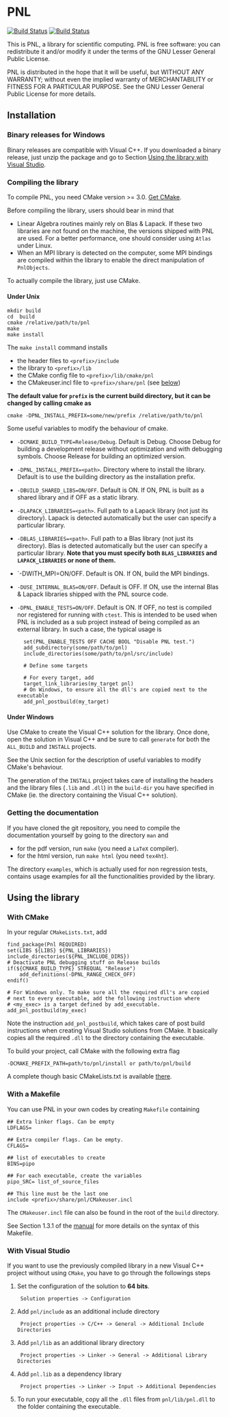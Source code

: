 # PNL

[![Build Status](https://travis-ci.org/pnlnum/pnl.svg?branch=master)](https://travis-ci.org/pnlnum/pnl)
[![Build Status](https://ci.appveyor.com/api/projects/status/github/pnlnum/pnl?branch=master&svg=true)](https://ci.appveyor.com/api/projects/status/github/pnlnum/pnl?branch=master&svg=true)

This is PNL, a library for scientific computing. PNL is free software:
you can redistribute it and/or modify it under the terms of the GNU Lesser
General Public License.

PNL is distributed in the hope that it will be useful, but WITHOUT ANY
WARRANTY; without even the implied warranty of MERCHANTABILITY or
FITNESS FOR A PARTICULAR PURPOSE.  See the GNU Lesser General Public
License for more details.

## Installation

### Binary releases for Windows

Binary releases are compatible with Visual C++.
If you downloaded a binary release, just unzip the package and go to
Section [Using the library with Visual Studio](#under-visual-studio).

### Compiling the library

To compile PNL, you need CMake version >= 3.0. [Get CMake](http://cmake.org/cmake/resources/software.html).

Before compiling the library, users should bear in mind that

- Linear Algebra routines mainly rely on Blas & Lapack. If these two
  libraries are not found on the machine, the versions shipped with PNL are
  used. For a better performance, one should consider using `Atlas` under
  Linux.
- When an MPI library is detected on the computer, some MPI bindings
  are compiled within the library to enable the direct manipulation of
  `PnlObjects`.

To actually compile the library, just use CMake.

#### Under Unix

```shell
mkdir build
cd  build
cmake /relative/path/to/pnl
make
make install
```

The `make install` command installs

- the header files to `<prefix>/include`
- the library to `<prefix>/lib`
- the CMake config file to `<prefix>/lib/cmake/pnl`
- the CMakeuser.incl file to `<prefix>/share/pnl` (see [below](#with-a-makefile))

**The default value for `prefix` is the current build directory, but it can be changed by calling cmake as**

```shell
cmake -DPNL_INSTALL_PREFIX=some/new/prefix /relative/path/to/pnl
```

Some useful variables to modify the behaviour of cmake.

- `-DCMAKE_BUILD_TYPE=Release/Debug`. Default is Debug. Choose Debug for building a development release without optimization and with debugging symbols. Choose Release for building an optimized version.

- `-DPNL_INSTALL_PREFIX=<path>`. Directory where to install the library. Default is to use the building directory as the installation prefix.

- `-DBUILD_SHARED_LIBS=ON/OFF`. Default is ON. If ON, PNL is built as a shared library and if OFF as a static library.

- `-DLAPACK_LIBRARIES=<path>`. Full path to a Lapack library (not just its directory). Lapack is detected automatically but the user can specify a particular library.

- `-DBLAS_LIBRARIES=<path>`. Full path to a Blas library (not just its directory). Blas is detected automatically but the user can specify a particular library. **Note that you must specify both `BLAS_LIBRARIES` and `LAPACK_LIBRARIES` or none of them.**

- `-DWITH_MPI=ON/OFF. Default is ON. If ON, build the MPI bindings.

- `-DUSE_INTERNAL_BLAS=ON/OFF`. Default is OFF. If ON, use the internal Blas & Lapack libraries shipped with the PNL source code.

- `-DPNL_ENABLE_TESTS=ON/OFF`. Default is ON. If OFF, no test is compiled nor registered for running with `ctest`. This is intended to be used when PNL is included as a sub project instead of being compiled as an external library. In such a case, the typical usage is

        set(PNL_ENABLE_TESTS OFF CACHE BOOL "Disable PNL test.")
        add_subdirectory(some/path/to/pnl)
        include_directories(some/path/to/pnl/src/include)

        # Define some targets

        # For every target, add
        target_link_libraries(my_target pnl)
        # On Windows, to ensure all the dll's are copied next to the executable
        add_pnl_postbuild(my_target)

#### Under Windows

Use CMake to create the Visual C++ solution for the library. Once done,
open the solution in Visual C++ and be sure to call `generate` for both the
`ALL_BUILD` and `INSTALL` projects.

See the Unix section for the description of useful variables to modify
CMake's behaviour.

The generation of the `INSTALL` project takes care of installing the
headers and the library files (`.lib` and `.dll`) in the `build-dir` you
have specified in CMake (ie. the directory containing the Visual C++
solution).

### Getting the documentation

If you have cloned the git repository, you need to compile the
documentation yourself by going to the directory `man` and

- for the pdf version, run `make` (you need a `LaTeX` compiler).
- for the html version, run `make html` (you need `tex4ht`).

The directory `examples`, which is actually used for non regression tests,
contains usage examples for all the functionalities provided by the
library.

## Using the library

### With CMake

In your regular `CMakeLists.txt`, add

```shell
find_package(Pnl REQUIRED)
set(LIBS ${LIBS} ${PNL_LIBRARIES})
include_directories(${PNL_INCLUDE_DIRS})
# Deactivate PNL debugging stuff on Release builds
if(${CMAKE_BUILD_TYPE} STREQUAL "Release")
    add_definitions(-DPNL_RANGE_CHECK_OFF)
endif()

# For Windows only. To make sure all the required dll's are copied
# next to every executable, add the following instruction where
# <my_exec> is a target defined by add_executable.
add_pnl_postbuild(my_exec)
```

Note the instruction `add_pnl_postbuild`, which takes care of post build instructions when creating Visual Studio solutions from CMake. It basically copies all the required `.dll` to the directory containing the executable.

To build your project, call CMake with the following extra flag

```shell
-DCMAKE_PREFIX_PATH=path/to/pnl/install or path/to/pnl/build
```

A complete though basic CMakeLists.txt is available [there](perso/CMakeLists-example.txt).

### With a Makefile

You can use PNL in your own codes by creating `Makefile` containing

```shell
## Extra linker flags. Can be empty
LDFLAGS=

## Extra compiler flags. Can be empty.
CFLAGS=

## list of executables to create
BINS=pipo

## For each executable, create the variables
pipo_SRC= list_of_source_files

## This line must be the last one
include <prefix>/share/pnl/CMakeuser.incl
```

The `CMakeuser.incl` file can also be found in the root of the `build` directory.

See Section 1.3.1 of the [manual](https://pnlnum.github.io/pnl/manual-html/pnl-manual.html)  for more details on the syntax of this Makefile.

### With Visual Studio

If you want to use the previously compiled library in a new Visual C++
project without using `CMake`, you have to go through the followings steps

1. Set the configuration of the solution to __64 bits__.

        Solution properties -> Configuration

1. Add `pnl/include` as an additional include directory

        Project properties -> C/C++ -> General -> Additional Include Directories

1. Add `pnl/lib` as an additional library directory

        Project properties -> Linker -> General -> Additional Library Directories

1. Add `pnl.lib` as a dependency library

        Project properties -> Linker -> Input -> Additional Dependencies

1. To run your executable, copy all the `.dll` files from  `pnl/lib/pnl.dll` to the folder containing the executable.
